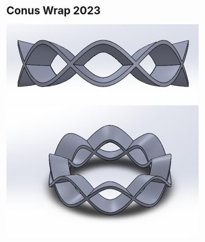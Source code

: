 # Conus Wrap 2023

![Alt text](https://raw.githubusercontent.com/vovingyd/CAD/main/Conus%20Wrap%202023/Conus%20Wrap%201.PNG "a title")
![Alt text](https://raw.githubusercontent.com/vovingyd/CAD/main/Conus%20Wrap%202023/Conus%20Wrap%203.PNG "a title")

